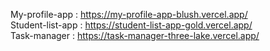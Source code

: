 My-profile-app : https://my-profile-app-blush.vercel.app/  
Student-list-app : https://student-list-app-gold.vercel.app/  
Task-manager : https://task-manager-three-lake.vercel.app/  


